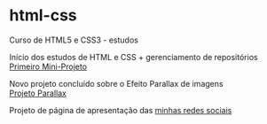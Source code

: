 # html-css
 Curso de HTML5 e CSS3 - estudos

Início dos estudos de HTML e CSS + gerenciamento de repositórios <br>
<a href="https://renatacmb.github.io/html-css/mini-projeto/pokemon.html">Primeiro Mini-Projeto</a>

Novo projeto concluído sobre o Efeito Parallax de imagens <br>
<a href="https://renatacmb.github.io/projeto-parallax/">Projeto Parallax</a>

Projeto de página de apresentação das <a href="https://renatacmb.github.io/projeto-redes-sociais/">minhas redes sociais</a> 
